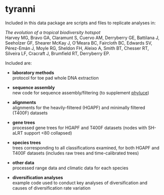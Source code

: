 # tyranni

Included in this data package are scripts and files to replicate analyses in:

*The evolution of a tropical biodiversity hotspot*<br> 
Harvey MG, Bravo GA, Claramunt S, Cuervo AM, Derryberry GE, Battilana J, Seeholzer GF, Shearer McKay J, O'Meara BC, Faircloth BC, Edwards SV, Pérez-Emán J, Moyle RG, Sheldon FH, Aleixo A, Smith BT, Chesser RT, Silveira LF, Cracraft J, Brumfield RT, Derryberry EP. 

Included are:

- **laboratory methods**<br>
protocol for toe pad whole DNA extraction

- **sequence assembly**<br>
new code for sequence assembly/filtering (to supplement <a href="https://phyluce.readthedocs.io/en/latest/index.html" target="_blank">phyluce</a>)

- **alignments**<br>
alignments for the heavily-filtered (HGAPF) and minimally filtered (T400F) datasets 

- **gene trees**<br>
processed gene trees for HGAPF and T400F datasets (nodes with SH-aLRT support <80 collapsed)

- **species trees**<br>
trees corresponding to all classifications examined, for both HGAPF and T400F datasets (includes raw trees and time-calibrated trees)

- **other data**<br>
processed range data and climatic data for each species

- **diversification analyses**<br>
example code used to conduct key analyses of diversification and causes of diversification rate variation
 